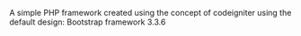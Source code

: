 A simple PHP framework created using the concept of codeigniter using the default design: Bootstrap framework 3.3.6
